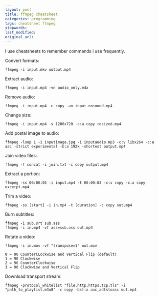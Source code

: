 ```yaml
---
layout: post
title: ffmpeg cheatsheet
categories: programming
tags: cheatsheet ffmpeg
stopwords:
last_modified:
original_url:
---
```


I use cheatsheets to remember commands I use frequently.

Convert formats:

    ffmpeg -i input.mkv output.mp4

Extract audio:

    ffmpeg -i input.mp4 -vn audio_only.m4a

Remove audio:

	ffmpeg -i input.mp4 -c copy -an input-nosound.mp4

Change size:

    ffmpeg -i input.mp4 -s 1280x720 -c:a copy resized.mp4

Add postal image to audio:

    ffmpeg -loop 1 -i inputimage.jpg -i inputaudio.mp3 -c:v libx264 -c:a aac -strict experimental -b:a 192k -shortest output.mp4

Join video files:

    ffmpeg -f concat -i join.txt -c copy output.mp4

Extract a portion:

    ffmpeg -ss 00:00:05 -i input.mp4 -t 00:00:03 -c:v copy -c:a copy excerpt.mp4

Trim a video:

    ffmpeg -ss [start] -i in.mp4 -t [duration] -c copy out.mp4

Burn subtitles:

    ffmpeg -i sub.srt sub.ass
    ffmpeg -i in.mp4 -vf ass=sub.ass out.mp4

Rotate a video:

	ffmpeg -i in.mov -vf "transpose=1" out.mov

	0 = 90 CounterCLockwise and Vertical Flip (default)
	1 = 90 Clockwise
	2 = 90 CounterClockwise
	3 = 90 Clockwise and Vertical Flip

Download transport stream:

    ffmpeg -protocol_whitelist "file,http,https,tcp,tls" -i "path_to_playlist.m3u8" -c copy -bsf:a aac_adtstoasc out.mp4
